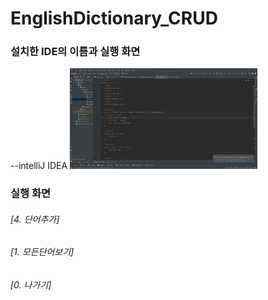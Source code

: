 # EnglishDictionary_CRUD

### 설치한 IDE의 이름과 실행 화면
--intelliJ IDEA
<img src='screenshots/화면 캡처 2022-09-02 144836.jpg' width = '300'>

### 실행 화면

###### [4. 단어추가]

###### [1. 모든단어보기]

###### [0. 나가기]
